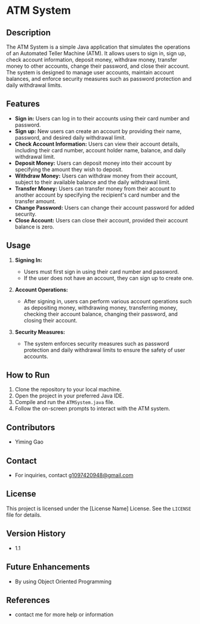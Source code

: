 # ATM System

## Description

The ATM System is a simple Java application that simulates the operations of an Automated Teller Machine (ATM). It allows users to sign in, sign up, check account information, deposit money, withdraw money, transfer money to other accounts, change their password, and close their account. The system is designed to manage user accounts, maintain account balances, and enforce security measures such as password protection and daily withdrawal limits.

## Features

- **Sign in:** Users can log in to their accounts using their card number and password.
- **Sign up:** New users can create an account by providing their name, password, and desired daily withdrawal limit.
- **Check Account Information:** Users can view their account details, including their card number, account holder name, balance, and daily withdrawal limit.
- **Deposit Money:** Users can deposit money into their account by specifying the amount they wish to deposit.
- **Withdraw Money:** Users can withdraw money from their account, subject to their available balance and the daily withdrawal limit.
- **Transfer Money:** Users can transfer money from their account to another account by specifying the recipient's card number and the transfer amount.
- **Change Password:** Users can change their account password for added security.
- **Close Account:** Users can close their account, provided their account balance is zero.

## Usage

1. **Signing In:**
   - Users must first sign in using their card number and password.
   - If the user does not have an account, they can sign up to create one.

2. **Account Operations:**
   - After signing in, users can perform various account operations such as depositing money, withdrawing money, transferring money, checking their account balance, changing their password, and closing their account.

3. **Security Measures:**
   - The system enforces security measures such as password protection and daily withdrawal limits to ensure the safety of user accounts.

## How to Run

1. Clone the repository to your local machine.
2. Open the project in your preferred Java IDE.
3. Compile and run the `ATMSystem.java` file.
4. Follow the on-screen prompts to interact with the ATM system.

## Contributors

- Yiming Gao

## Contact

- For inquiries, contact g1097420948@gmail.com

## License

This project is licensed under the [License Name] License. See the `LICENSE` file for details.


## Version History

- 1.1

## Future Enhancements

- By using Object Oriented Programming

## References

- contact me for more help or information
